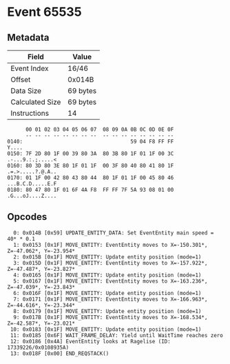 # Event 65535

## Metadata

| Field           | Value    |
|-----------------|----------|
| Event Index     | 16/46    |
| Offset          | 0x014B   |
| Data Size       | 69 bytes |
| Calculated Size | 69 bytes |
| Instructions    | 14       |

```
      00 01 02 03 04 05 06 07  08 09 0A 0B 0C 0D 0E 0F
      -- -- -- -- -- -- -- --  -- -- -- -- -- -- -- --
0140:                                   59 04 F8 FF FF             Y....
0150: 7F 2D 80 1F 00 39 80 3A  80 3B 80 1F 01 1F 00 3C  .-...9.:.;.....<
0160: 80 3D 80 3E 80 1F 01 1F  00 3F 80 40 80 41 80 1F  .=.>.....?.@.A..
0170: 01 1F 00 42 80 43 80 44  80 1F 01 1F 00 45 80 46  ...B.C.D.....E.F
0180: 80 47 80 1F 01 6F 4A F8  FF FF 7F 5A 93 08 01 00  .G...oJ....Z....
```

## Opcodes

```
  0: 0x014B [0x59] UPDATE_ENTITY_DATA: Set EventEntity main speed = 40* * 0.1
  1: 0x0153 [0x1F] MOVE_ENTITY: EventEntity moves to X=-150.301*, Z=-47.062*, Y=-23.954*
  2: 0x015B [0x1F] MOVE_ENTITY: Update entity position (mode=1)
  3: 0x015D [0x1F] MOVE_ENTITY: EventEntity moves to X=-157.922*, Z=-47.487*, Y=-23.827*
  4: 0x0165 [0x1F] MOVE_ENTITY: Update entity position (mode=1)
  5: 0x0167 [0x1F] MOVE_ENTITY: EventEntity moves to X=-163.236*, Z=-47.039*, Y=-23.843*
  6: 0x016F [0x1F] MOVE_ENTITY: Update entity position (mode=1)
  7: 0x0171 [0x1F] MOVE_ENTITY: EventEntity moves to X=-166.963*, Z=-44.616*, Y=-23.344*
  8: 0x0179 [0x1F] MOVE_ENTITY: Update entity position (mode=1)
  9: 0x017B [0x1F] MOVE_ENTITY: EventEntity moves to X=-168.534*, Z=-42.587*, Y=-23.021*
 10: 0x0183 [0x1F] MOVE_ENTITY: Update entity position (mode=1)
 11: 0x0185 [0x6F] WAIT_FRAME_DELAY: Yield until WaitTime reaches zero
 12: 0x0186 [0x4A] EventEntity looks at Ragelise (ID: 17339226/0x0108935A)
 13: 0x018F [0x00] END_REQSTACK()
```
